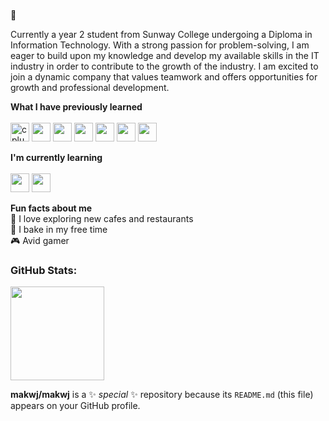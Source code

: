 ###
👋

Currently a year 2 student from Sunway College undergoing a Diploma in Information Technology. With a strong passion for problem-solving, I am eager to build upon my knowledge and develop my available skills in the IT industry in order to contribute to the growth of the industry. I am excited to join a dynamic company that values teamwork and offers opportunities for growth and professional development.

**What I have previously learned**<br><br>
<img src="https://cdn.jsdelivr.net/gh/devicons/devicon/icons/cplusplus/cplusplus-original.svg" alt="cplusplus" height="30">
<img src="https://cdn.jsdelivr.net/gh/devicons/devicon/icons/mysql/mysql-original.svg" height="30"/>
<img src="https://cdn.jsdelivr.net/gh/devicons/devicon/icons/java/java-original.svg" height="30"/>
<img src="https://cdn.jsdelivr.net/gh/devicons/devicon/icons/html5/html5-original.svg" height="30"/>
<img src="https://cdn.jsdelivr.net/gh/devicons/devicon/icons/css3/css3-original.svg" height="30"/>
<img src="https://cdn.jsdelivr.net/gh/devicons/devicon/icons/php/php-original.svg" height="30"/>
<img src="https://cdn.jsdelivr.net/gh/devicons/devicon/icons/androidstudio/androidstudio-original.svg" height="30"/>
          
**I'm currently learning** <br><br>
<img src="https://cdn.jsdelivr.net/gh/devicons/devicon/icons/flutter/flutter-original.svg" height="30"/>
<img src="https://cdn.jsdelivr.net/gh/devicons/devicon/icons/dart/dart-original.svg" height="30"/>
          
**Fun facts about me** <br>
:bento:	I love exploring new cafes and restaurants <br>
:cake:	I bake in my free time <br>
:video_game:	Avid gamer <br>

### GitHub Stats: 
[<img height="150" src="https://github-readme-stats.vercel.app/api?username=makwj&show_icons=true&hide_border=true&hide=stars,issues&count_private=true&include_all_commits=true&theme=dracula">](https://github.com/eesuhn?tab=repositories)

**makwj/makwj** is a ✨ _special_ ✨ repository because its `README.md` (this file) appears on your GitHub profile.
